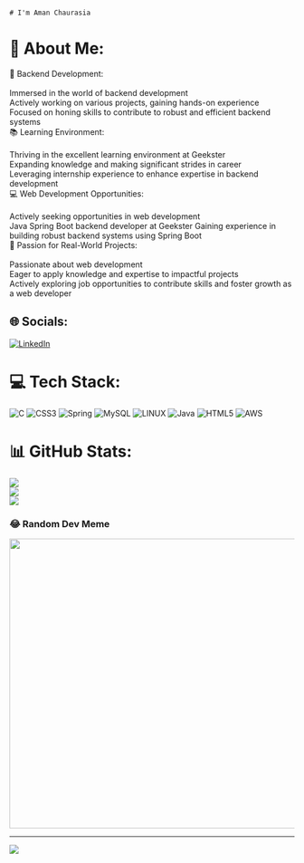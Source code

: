                                                                             # I'm Aman Chaurasia

# 💫 About Me:
🚀 Backend Development:<br><br>Immersed in the world of backend development<br>Actively working on various projects, gaining hands-on experience<br>Focused on honing skills to contribute to robust and efficient backend systems<br>📚 Learning Environment:<br><br>Thriving in the excellent learning environment at Geekster<br>Expanding knowledge and making significant strides in career<br>Leveraging internship experience to enhance expertise in backend development<br>💻 Web Development Opportunities:<br><br>Actively seeking opportunities in web development<br>Java Spring Boot backend developer at Geekster Gaining experience in building robust backend systems using Spring Boot<br>🌟 Passion for Real-World Projects:<br><br>Passionate about web development<br>Eager to apply knowledge and expertise to impactful projects<br>Actively exploring job opportunities to contribute skills and foster growth as a web developer


## 🌐 Socials:
[![LinkedIn](https://img.shields.io/badge/LinkedIn-%230077B5.svg?logo=linkedin&logoColor=white)](https://linkedin.com/in/aman-chaurasia-b746b5179) 

# 💻 Tech Stack:
![C](https://img.shields.io/badge/c-%2300599C.svg?style=for-the-badge&logo=c&logoColor=white) ![CSS3](https://img.shields.io/badge/css3-%231572B6.svg?style=for-the-badge&logo=css3&logoColor=white) ![Spring](https://img.shields.io/badge/spring-%236DB33F.svg?style=for-the-badge&logo=spring&logoColor=white) ![MySQL](https://img.shields.io/badge/mysql-%2300f.svg?style=for-the-badge&logo=mysql&logoColor=white) ![LINUX](https://img.shields.io/badge/Linux-FCC624?style=for-the-badge&logo=linux&logoColor=black) ![Java](https://img.shields.io/badge/java-%23ED8B00.svg?style=for-the-badge&logo=java&logoColor=white) ![HTML5](https://img.shields.io/badge/html5-%23E34F26.svg?style=for-the-badge&logo=html5&logoColor=white) ![AWS](https://img.shields.io/badge/AWS-%23FF9900.svg?style=for-the-badge&logo=amazon-aws&logoColor=white)
# 📊 GitHub Stats:
![](https://github-readme-stats.vercel.app/api?username=amanqaz&theme=tokyonight&hide_border=false&include_all_commits=true&count_private=true)<br/>
![](https://github-readme-streak-stats.herokuapp.com/?user=amanqaz&theme=tokyonight&hide_border=false)<br/>
![](https://github-readme-stats.vercel.app/api/top-langs/?username=amanqaz&theme=tokyonight&hide_border=false&include_all_commits=true&count_private=true&layout=compact)

### 😂 Random Dev Meme
<img src="https://rm.up.railway.app/" width="512px"/>

---
[![](https://visitcount.itsvg.in/api?id=amanqaz&icon=0&color=0)](https://visitcount.itsvg.in)

<!-- Proudly created with GPRM ( https://gprm.itsvg.in ) -->
